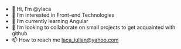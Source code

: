 - 👋 Hi, I’m @ylaca
- 👀 I’m interested in Front-end Technologies
- 🌱 I’m currently learning Angular
- 💞️ I’m looking to collaborate on small projects to get acquainted with github
- 📫 How to reach me laca_iulian@yahoo.com

<!---
ylaca/ylaca is a ✨ special ✨ repository because its `README.md` (this file) appears on your GitHub profile.
You can click the Preview link to take a look at your changes.
--->
